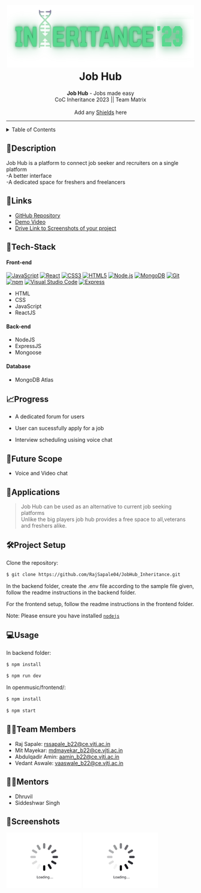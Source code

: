 <h1 align="center">
  <a href="https://github.com/CommunityOfCoders/Inheritance-2023">
    <img src="./Untitled.png" alt="CoC Inheritance 2022" width="500" height="166">
  </a>
  <br>
 Job Hub
</h1>

<div align="center">
   <strong>Job Hub</strong> - Jobs made easy<br>
  CoC Inheritance 2023 || Team Matrix <br> <br>
  Add any <a href="https://shields.io/">Shields</a> here
</div>
<hr>

<details>
<summary>Table of Contents</summary>

- [Description](#description)
- [Links](#links)
- [Tech Stack](#tech-stack)
- [Progress](#progress)
- [Future Scope](#future-scope)
- [Applications](#applications)
- [Project Setup](#project-setup)
- [Usage](#usage)
- [Team Members](#team-members)
- [Mentors](#mentors)
- [Screenshots](#screenshots)

</details>

## 📝Description

Job Hub is a platform to connect job seeker and recruiters on a single platform <br>
-A better interface<br>
-A dedicated space for freshers and freelancers

## 🔗Links

- [GitHub Repository](https://github.com/RajSapale04/JobHub_Inheritance.git)
- [Demo Video](https://drive.google.com/drive/folders/1l5jMvKXYv84T7hy5tmaQfBCxEvlaTaB4?usp=drive_link)
- [Drive Link to Screenshots of your project](https://drive.google.com/drive/folders/127pedTu8tt9kMb8yz3pQhcg686GT8GvA?usp=drive_link)

## 🤖Tech-Stack

#### Front-end

<a href="https://developer.mozilla.org/en-US/docs/Web/JavaScript" title="JavaScript"><img src="https://github.com/get-icon/geticon/raw/master/icons/javascript.svg" alt="JavaScript" width="21px" height="21px"></a>
<a href="https://reactjs.org/" title="React"><img src="https://github.com/get-icon/geticon/raw/master/icons/react.svg" alt="React" width="21px" height="21px"></a>
<a href="https://www.w3.org/TR/CSS/" title="CSS3"><img src="https://github.com/get-icon/geticon/raw/master/icons/css-3.svg" alt="CSS3" width="21px" height="21px"></a>
<a href="https://www.w3.org/TR/html5/" title="HTML5"><img src="https://github.com/get-icon/geticon/raw/master/icons/html-5.svg" alt="HTML5" width="21px" height="21px"></a>
<a href="https://nodejs.org/" title="Node.js"><img src="https://github.com/get-icon/geticon/raw/master/icons/nodejs-icon.svg" alt="Node.js" width="21px" height="21px"></a>
<a href="https://www.mongodb.org/" title="MongoDB"><img src="https://github.com/get-icon/geticon/raw/master/icons/mongodb-icon.svg" alt="MongoDB" width="21px" height="21px"></a>
<a href="https://git-scm.com/" title="Git"><img src="https://github.com/get-icon/geticon/raw/master/icons/git-icon.svg" alt="Git" width="21px" height="21px"></a>
<a href="https://www.npmjs.com/" title="npm"><img src="https://github.com/get-icon/geticon/raw/master/icons/npm.svg" alt="npm" width="21px" height="21px"></a>
<a href="https://code.visualstudio.com/" title="Visual Studio Code"><img src="https://github.com/get-icon/geticon/raw/master/icons/visual-studio-code.svg" alt="Visual Studio Code" width="21px" height="21px"></a>
<a href="https://expressjs.com/" title="Express"><img src="https://github.com/get-icon/geticon/raw/master/icons/express.svg" alt="Express" width="21px" height="21px"></a>

- HTML
- CSS
- JavaScript
- ReactJS

#### Back-end

- NodeJS
- ExpressJS
- Mongoose

#### Database

- MongoDB Atlas

## 📈Progress

- A dedicated forum for users
- User can sucessfully apply for a job

- Interview scheduling usising voice chat

## 🔮Future Scope

- Voice and Video chat

## 💸Applications

> Job Hub can be used as an alternative to current job seeking platforms<br>Unlike the big players job hub provides a free space to all,veterans and freshers alike.

## 🛠Project Setup

Clone the repository:

```bash
$ git clone https://github.com/RajSapale04/JobHub_Inheritance.git
```

In the backend folder, create the .env file according to the sample file given, follow the readme instructions in the backend folder.

For the frontend setup, follow the readme instructions in the frontend folder.

Note: Please ensure you have installed <code><a href="https://nodejs.org/en/download/">nodejs</a></code>

## 💻Usage

In backend folder:

```bash
$ npm install
```

```bash
$ npm run dev
```

In openmusic/frontend/:

```bash
$ npm install
```

```bash
$ npm start
```

## 👨‍💻Team Members

- Raj Sapale: rssapale_b22@ce.vjti.ac.in
- Mit Mayekar: mdmayekar_b22@ce.vjti.ac.in
- Abdulqadir Amin: aamin_b22@ce.vjti.ac.in
- Vedant Aswale: vaaswale_b22@ce.vjti.ac.in

## 👨‍🏫Mentors

- Dhruvil
- Siddeshwar Singh

## 📱Screenshots
![ScreenShot1](https://github.com/RajSapale04/JobHub_Inheritance/blob/main/screenshot1.png "user")
![ScreenShot2](https://github.com/RajSapale04/JobHub_Inheritance/blob/main/screenshot2.png "company")

